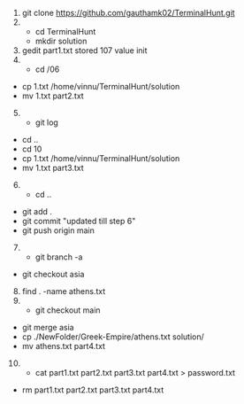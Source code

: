 1. git clone https://github.com/gauthamk02/TerminalHunt.git <br>
2. - cd TerminalHunt 
   - mkdir solution
3. gedit part1.txt stored 107 value init
4. - cd /06
  - cp 1.txt /home/vinnu/TerminalHunt/solution
  - mv 1.txt part2.txt
5. - git log
  - cd ..
  - cd 10
  - cp 1.txt /home/vinnu/TerminalHunt/solution
  - mv 1.txt part3.txt
6. - cd ..
  - git add .
  - git commit "updated till step 6"
  - git push origin main
7. - git branch -a
  - git checkout asia
8. find . -name athens.txt
9. - git checkout main
  - git merge asia
  - cp ./NewFolder/Greek-Empire/athens.txt solution/
  - mv athens.txt part4.txt
10. - cat part1.txt part2.txt part3.txt part4.txt > password.txt
  - rm part1.txt part2.txt part3.txt part4.txt





